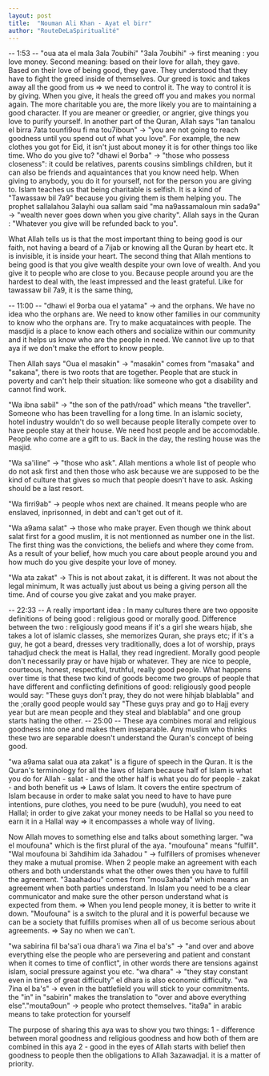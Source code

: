 ```yaml
---
layout: post
title:  "Nouman Ali Khan - Ayat el birr"
author: "RouteDeLaSpiritualité"
---
```


-- 1:53 --
"oua ata el mala 3ala 7oubihi"
    "3ala 7oubihi"  -> first meaning : you love money. Second meaning: based on their love for allah, they gave. Based on their love of being good, they gave. They understood that they have to fight the greed inside of themselves. Our greed is toxic and takes away all the good from us => we need to control it. The way to control it is by giving. When you give, it heals the greed off you and makes you normal again. The more charitable you are, the more likely you are to maintaining a good character. If you are meaner or greedier, or angrier, give things you love to purify yourself. In another part of the Quran, Allah says "lan tanalou el birra 7ata tounfi9ou fi ma tou7iboun" -> "you are not going to reach goodness until you spend out of what you love". For example, the new clothes you got for Eid, it isn't just about money it is for other things too like time. Who do you give to? "dhawi el 9orba" -> "those who possess closeness": it could be relatives, parents cousins simblings children, but it can also be friends and aquaintances that you know need help. When giving to anybody, you do it for yourself, not for the person you are giving to. Islam teaches us that being charitable is selfish. It is a kind of "Tawassaw bil 7a9" because you giving them is them helping you. The prophet sallalahou 3alayhi oua sallam said "ma na9assamaloun min sada9a" -> "wealth never goes down when you give charity". Allah says in the Quran : "Whatever you give will be refunded back to you".

What Allah tells us is that the most important thing to being good is our faith, not having a beard of a 7ijab or knowing all the Quran by heart etc. It is invisible, it is inside your heart. The second thing that Allah mentions to being good is that you give wealth despite your own love of wealth. And you give it to people who are close to you. Because people around you are the hardest to deal with, the least impressed and the least grateful. Like for tawassaw bil 7a9, it is the same thing,

-- 11:00 --
"dhawi el 9orba oua el yatama" -> and the orphans. We have no idea who the orphans are. We need to know other families in our community to know who the orphans are. Try to make acquatainces with people. The masdjid is a place to know each others and socialize within our community and it helps us know who are the people in need. We cannot live up to that aya if we don't make the effort to know people.

Then Allah says "Oua el masakin" -> "masakin" comes from "masaka" and "sakana", there is two roots that are together. People that are stuck in poverty and can't help their situation: like someone who got a disability and cannot find work.

"Wa ibna sabil" -> "the son of the path/road" which means "the traveller". Someone who has been travelling for a long time. In an islamic society, hotel industry wouldn't do so well because people literally compete over to have people stay at their house. We need host people and be accomodable. People who come are a gift to us. Back in the day, the resting house was the masjid.

"Wa sa'iline" -> "those who ask". Allah mentions a whole list of people who do not ask first and then those who ask because we are supposed to be the kind of culture that gives so much that people doesn't have to ask. Asking should be a last resort.

"Wa firri9ab" -> people whos next are chained. It means people who are enslaved, inprisonned, in debt and can't get out of it.

"Wa a9ama salat" -> those who make prayer.  Even though we think about salat first for a good muslim, it is not mentionned as number one in the list. The first thing was the convictions, the beliefs and where they come from. As a result of your belief, how much you care about people around you and how much do you give despite your love of money.

"Wa ata zakat" -> This is not about zakat, it is different. It was not about the legal minimum, It was actually just about us being a giving person all the time. And of course you give zakat and you make prayer.

-- 22:33 --
A really important idea : In many cultures there are two opposite definitions of being good : religious good or morally good. Difference between the two : religiously good means if it's a girl she wears hijab, she takes a lot of islamic classes, she memorizes Quran, she prays etc; if it's a guy, he got a beard, dresses very traditionally, does a lot of worship, prays tahadjud check the meat is Hallal, they read ingredient. Morally good people don't necessarily pray or have hijab or whatever. They are nice to people, courteous, honest, respectful, truthful, really good people. What happens over time is that these two kind of goods become two groups of people that have different and conflicting definitions of good: religiously good people would say: "These guys don't pray, they do not were hihjab blablabla" and the ;orally good people would say "These guys pray and go to Hajj every year but are mean people and they steal and blablabla" and one group starts hating the other.
-- 25:00 -- These aya combines moral and religious goodness into one and makes them inseparable. Any muslim who thinks these two are separable doesn't understand the Quran's concept of being good.

"wa a9ama salat oua ata zakat" is a figure of speech in the Quran. It is the Quran's terminology for all the laws of Islam because half of Islam is what you do for Allah - salat - and the other half is what you do for people - zakat - and both benefit us => Laws of Islam. It covers the entire spectrum of Islam because in order to make salat you need to have to have pure intentions, pure clothes, you need to be pure (wuduh), you need to eat Hallal; in order to give zakat your money needs to be Hallal so you need to earn it in a Hallal way => it encompasses a whole way of living.

Now Allah moves to something else and talks about something larger. "wa el moufouna" which is the first plural of the aya. "moufouna" means "fulfill". "Wal moufouna bi 3ahdihim ida 3ahadou " -> fulfillers of promises whenever they make a mutual promise. When 2 people make an agreement with each others and both understands what the other owes then you have to fulfill the agreement. "3aaahadou" comes from "mou3ahada" which means an agreement when both parties understand. In Islam you need to be a clear communicator and make sure the other person understand what is expected from them. => When you lend people money, it is better to write it down. "Moufouna" is a switch to the plural and it is powerful because we can be a society that fulfills promises when all of us become serious about agreements. => Say no when we can't.

"wa sabirina fil ba'sa'i oua dhara'i wa 7ina el ba's" -> "and over and above everything else the people who are persevering and patient and constant when it comes to time of conflict", in other words there are tensions against islam, social pressure against you etc. "wa dhara" -> "they stay constant even in times of great difficulty" el dhara is also economic difficulty. "wa 7ina el ba's" -> even in the battlefield you will stick to your commitments. the "in" in "sabirin" makes the translation to "over and above everything else"."mouta9oun" -> people who protect themselves. "ita9a" in arabic means to take protection for yourself

The purpose of sharing this aya was to show you two things:
  1 - difference between moral goodness and religious goodness and how both of them are combined in this aya
  2 - good in the eyes of Allah starts with belief then goodness to people then the obligations to Allah 3azawadjal. it is a matter of priority.
